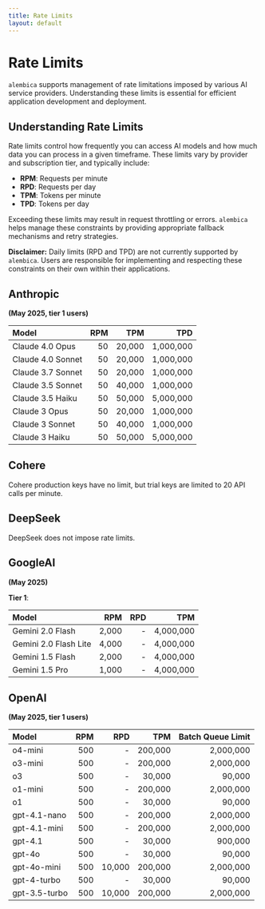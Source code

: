 ```yaml
---
title: Rate Limits
layout: default
---
```


# Rate Limits

`alembica` supports management of rate limitations imposed by various AI service providers. Understanding these limits is essential for efficient application development and deployment.

## Understanding Rate Limits

Rate limits control how frequently you can access AI models and how much data you can process in a given timeframe. These limits vary by provider and subscription tier, and typically include:

- **RPM**: Requests per minute
- **RPD**: Requests per day
- **TPM**: Tokens per minute
- **TPD**: Tokens per day

Exceeding these limits may result in request throttling or errors. `alembica` helps manage these constraints by providing appropriate fallback mechanisms and retry strategies.

**Disclaimer:** Daily limits (RPD and TPD) are not currently supported by `alembica`. Users are responsible for implementing and respecting these constraints on their own within their applications.

## Anthropic
**(May 2025, tier 1 users)**
<table class="table-spacing">
    <thead>
        <tr>
            <th style="text-align: left;">Model</th>
            <th style="text-align: right;">RPM</th>
            <th style="text-align: right;">TPM</th>
            <th style="text-align: right;">TPD</th>
        </tr>
    </thead>
    <tbody>
        <tr>
            <td style="text-align: left;">Claude 4.0 Opus</td>
            <td style="text-align: right;">50</td>
            <td style="text-align: right;">20,000</td>
            <td style="text-align: right;">1,000,000</td>
        </tr>
        <tr>
            <td style="text-align: left;">Claude 4.0 Sonnet</td>
            <td style="text-align: right;">50</td>
            <td style="text-align: right;">20,000</td>
            <td style="text-align: right;">1,000,000</td>
        </tr>
        <tr>
            <td style="text-align: left;">Claude 3.7 Sonnet</td>
            <td style="text-align: right;">50</td>
            <td style="text-align: right;">20,000</td>
            <td style="text-align: right;">1,000,000</td>
        </tr>
        <tr>
            <td style="text-align: left;">Claude 3.5 Sonnet</td>
            <td style="text-align: right;">50</td>
            <td style="text-align: right;">40,000</td>
            <td style="text-align: right;">1,000,000</td>
        </tr>
        <tr>
            <td style="text-align: left;">Claude 3.5 Haiku</td>
            <td style="text-align: right;">50</td>
            <td style="text-align: right;">50,000</td>
            <td style="text-align: right;">5,000,000</td>
        </tr>
        <tr>
            <td style="text-align: left;">Claude 3 Opus</td>
            <td style="text-align: right;">50</td>
            <td style="text-align: right;">20,000</td>
            <td style="text-align: right;">1,000,000</td>
        </tr>
        <tr>
            <td style="text-align: left;">Claude 3 Sonnet</td>
            <td style="text-align: right;">50</td>
            <td style="text-align: right;">40,000</td>
            <td style="text-align: right;">1,000,000</td>
        </tr>
        <tr>
            <td style="text-align: left;">Claude 3 Haiku</td>
            <td style="text-align: right;">50</td>
            <td style="text-align: right;">50,000</td>
            <td style="text-align: right;">5,000,000</td>
        </tr>
    </tbody>
</table>

## Cohere
Cohere production keys have no limit, but trial keys are limited to 20 API calls per minute.

## DeepSeek
DeepSeek does not impose rate limits.

## GoogleAI
**(May 2025)**

**Tier 1**:
<table class="table-spacing">
    <thead>
        <tr>
            <th style="text-align: left;">Model</th>
            <th style="text-align: right;">RPM</th>
            <th style="text-align: right;">RPD</th>
            <th style="text-align: right;">TPM</th>
        </tr>
    </thead>
    <tbody>
        <tr>
            <td style="text-align: left;">Gemini 2.0 Flash</td>
            <td style="text-align: right;">2,000</td>
            <td style="text-align: right;">-</td>
            <td style="text-align: right;">4,000,000</td>
        </tr>
        <tr>
            <td style="text-align: left;">Gemini 2.0 Flash Lite</td>
            <td style="text-align: right;">4,000</td>
            <td style="text-align: right;">-</td>
            <td style="text-align: right;">4,000,000</td>
        </tr>
        <tr>
            <td style="text-align: left;">Gemini 1.5 Flash</td>
            <td style="text-align: right;">2,000</td>
            <td style="text-align: right;">-</td>
            <td style="text-align: right;">4,000,000</td>
        </tr>
        <tr>
            <td style="text-align: left;">Gemini 1.5 Pro</td>
            <td style="text-align: right;">1,000</td>
            <td style="text-align: right;">-</td>
            <td style="text-align: right;">4,000,000</td>
        </tr>
    </tbody>
</table>

## OpenAI
**(May 2025, tier 1 users)**

<table class="table-spacing">
    <thead>
        <tr>
            <th style="text-align: left;">Model</th>
            <th style="text-align: right;">RPM</th>
            <th style="text-align: right;">RPD</th>
            <th style="text-align: right;">TPM</th>
            <th style="text-align: right;">Batch Queue Limit</th>
        </tr>
    </thead>
    <tbody>
        <tr>
            <td style="text-align: left;">o4-mini</td>
            <td style="text-align: right;">500</td>
            <td style="text-align: right;">-</td>
            <td style="text-align: right;">200,000</td>
            <td style="text-align: right;">2,000,000</td>
        </tr>
        <tr>
            <td style="text-align: left;">o3-mini</td>
            <td style="text-align: right;">500</td>
            <td style="text-align: right;">-</td>
            <td style="text-align: right;">200,000</td>
            <td style="text-align: right;">2,000,000</td>
        </tr>
        <tr>
            <td style="text-align: left;">o3</td>
            <td style="text-align: right;">500</td>
            <td style="text-align: right;">-</td>
            <td style="text-align: right;">30,000</td>
            <td style="text-align: right;">90,000</td>
        </tr>
        <tr>
            <td style="text-align: left;">o1-mini</td>
            <td style="text-align: right;">500</td>
            <td style="text-align: right;">-</td>
            <td style="text-align: right;">200,000</td>
            <td style="text-align: right;">2,000,000</td>
        </tr>
        <tr>
            <td style="text-align: left;">o1</td>
            <td style="text-align: right;">500</td>
            <td style="text-align: right;">-</td>
            <td style="text-align: right;">30,000</td>
            <td style="text-align: right;">90,000</td>
        </tr>
        <tr>
            <td style="text-align: left;">gpt-4.1-nano</td>
            <td style="text-align: right;">500</td>
            <td style="text-align: right;">-</td>
            <td style="text-align: right;">200,000</td>
            <td style="text-align: right;">2,000,000</td>
        </tr>
        <tr>
            <td style="text-align: left;">gpt-4.1-mini</td>
            <td style="text-align: right;">500</td>
            <td style="text-align: right;">-</td>
            <td style="text-align: right;">200,000</td>
            <td style="text-align: right;">2,000,000</td>
        </tr>
        <tr>
            <td style="text-align: left;">gpt-4.1</td>
            <td style="text-align: right;">500</td>
            <td style="text-align: right;">-</td>
            <td style="text-align: right;">30,000</td>
            <td style="text-align: right;">900,000</td>
        </tr>
        <tr>
            <td style="text-align: left;">gpt-4o</td>
            <td style="text-align: right;">500</td>
            <td style="text-align: right;">-</td>
            <td style="text-align: right;">30,000</td>
            <td style="text-align: right;">90,000</td>
        </tr>
        <tr>
            <td style="text-align: left;">gpt-4o-mini</td>
            <td style="text-align: right;">500</td>
            <td style="text-align: right;">10,000</td>
            <td style="text-align: right;">200,000</td>
            <td style="text-align: right;">2,000,000</td>
        </tr>
        <tr>
            <td style="text-align: left;">gpt-4-turbo</td>
            <td style="text-align: right;">500</td>
            <td style="text-align: right;">-</td>
            <td style="text-align: right;">30,000</td>
            <td style="text-align: right;">90,000</td>
        </tr>
        <tr>
            <td style="text-align: left;">gpt-3.5-turbo</td>
            <td style="text-align: right;">500</td>
            <td style="text-align: right;">10,000</td>
            <td style="text-align: right;">200,000</td>
            <td style="text-align: right;">2,000,000</td>
        </tr>
    </tbody>
</table>

<div id="wcb" class="carbonbadge"></div>
<script src="https://unpkg.com/website-carbon-badges@1.1.3/b.min.js" defer></script>

